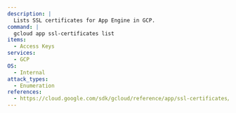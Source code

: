 ```yaml
---
description: |
  Lists SSL certificates for App Engine in GCP.
command: |
  gcloud app ssl-certificates list
items:
  - Access Keys
services:
  - GCP
OS:
  - Internal
attack_types:
  - Enumeration
references:
  - https://cloud.google.com/sdk/gcloud/reference/app/ssl-certificates/list
---
```

